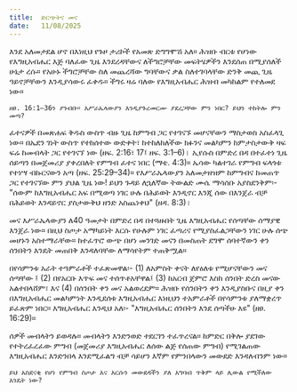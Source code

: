 ```yaml
---
title:  ድርጭትና መና
date:   11/08/2025
---
```


እንደ አለመታደል ሆኖ በእነዚህ የጉዞ ታሪኮች የአመጽ ድግግሞሽ አለ። ሕዝቡ ብርቱ የሆነው የእግዚአብሔር እጅ ባለፈው ጊዜ እንደረዳቸውና ለችግሮቻቸው መፍትሄዎችን እንደሰጠ በሚያሰለች ሁኔታ ረሱ። የአሁኑ ችግሮቻቸው ስለ መጨረሻው ግባቸውና ቃል ስለተገባላቸው ድንቅ መጪ ጊዜ ዓይኖቻቸውን እንዲያሳውሩ ፈቀዱ። ችግሩ ዛሬ ባለው የእግዚአብሔር ሕዝብ መካከልም የተለመደ ነው።

`ዘፀ. 16:1–36ን ያንብቡ። እሥራኤላውያን እንዲያጉረመርሙ ያደረጋቸው ምን ነበር? ይህን ተከትሎ ምን መጣ?`

ፈተናዎች በመጽሐፍ ቅዱስ ውስጥ ብዙ ጊዜ ከምግብ ጋር የተገናኙ መሆናቸውን ማስታወስ አስፈላጊ ነው። በኤደን ገነት ውስጥ የተከሰተው ውድቀት፣ ከተከለከለችው ክፉንና መልካምን ከምታስታውቅ ዛፍ ፍሬ ከመብላት ጋር የተገናኘ ነው (ዘፍ. 2:16፣ 17፤ ዘፍ. 3:1–6)। ኢየሱስ በምድረ በዳ በተፈተነ ጊዜ ሰይጣን በመጀመሪያ ያቀረበለት የምግብ ፈተና ነበር (ማቴ. 4:3)። ኤሳው ካልተገራ የምግብ ፍላጎቱ የተነሣ ብኩርናውን አጣ (ዘፍ. 25:29–34)። የእሥራኤላውያን አለመታዘዝም ከምግብና ከመጠጥ ጋር የተገናኘው ምን ያህል ጊዜ ነው! ይህን ጉዳይ ለኋለኛው ትውልድ ሙሴ ማሳሰቡ አያስደንቅም፡- "ሰውም ከእግዚአብሔር አፍ በሚወጣ ነገር ሁሉ በሕይወት እንዲኖር እንጂ ሰው በእንጀራ ብቻ በሕይወት እንዳይኖር ያስታውቅህ ዘንድ አስጨነቀህ" (ዘዳ. 8:3)।

መና እሥራኤላውያን ለ40 ዓመታት በምድረ በዳ በተጓዙበት ጊዜ እግዚአብሔር የሰጣቸው ሰማያዊ እንጀራ ነው። በዚህ ስጦታ አማካይነት እርሱ የሁሉም ነገር ፈጣሪና የሚያስፈልጋቸውን ነገር ሁሉ ሰጭ መሆኑን አስተማራቸው። ከተፈጥሮ ውጭ በሆነ መንገድ መናን በመስጠት ደግሞ ሰባተኛውን ቀን ሰንበትን እንዴት መጠበቅ እንዳለባቸው ለማሳየትም ተጠቅሟል።

በየሳምንቱ አራት ተዓምራቶች ተፈጽመዋል፡- (1) ለአምስት ቀናት ለየዕለቱ የሚሆናቸውን መና ሰጣቸው ፤ (2) በየአርቡ እጥፍ መና ተሰጥቶአቸዋል፤ (3) ከአርብ ጀምሮ እስከ ሰንበት ድረስ መናው አልተበላሸም፣ እና (4) በሰንበት ቀን መና አልወረደም። ሕዝቡ የሰንበትን ቀን እንዲያስቡና በዚያ ቀን በእግዚአብሔር መልካምነት እንዲደሰቱ እግዚአብሔር እነዚህን ተአምራቶች በየሳምንቱ ያለማቋረጥ ይፈጽም ነበር። እግዚአብሔር እንዲህ አለ፡- "እግዚአብሔር ሰንበትን እንደ ሰጣችሁ እዩ" (ዘፀ. 16:29)።

ሰዎች መብላትን ይወዳሉ። መብላትን እንድንወድ ተደርገን ተፈጥረናል። ከምድር በቅሎ ያደገው የተትረፈረፈው ምግብ (መጀመሪያ እግዚአብሔር ለሰው ልጅ የሰጠው ምግብ) የሚገልጠው እግዚአብሔር እንድንበላ እንደሚፈልግ ብቻ ሳይሆን እኛም የምንበላውን መውደድ እንዳለብንም ነው።

`ይህ አስደናቂ የሆነ የምግብ ስጦታ እና እርሱን መውደዳችን ያለ አግባብ ጥቅም ላይ ሊውል የሚችለው እንዴት ነው?`